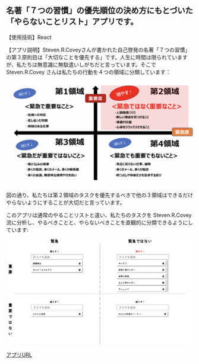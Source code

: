 ## 名著「７つの習慣」の優先順位の決め方にもとづいた「やらないことリスト」アプリです。


【使用技術】React

【アプリ説明】Steven.R.Coveyさんが書かれた自己啓発の名著「７つの習慣」の第３原則目は「大切なことを優先する」です。人生に時間は限られていますが、私たちは無意識に無駄遣いしがちだと言っています。そこでSteven.R.Covey さんは私たちの行動を４つの領域に分類しています：

![image](./public/%EF%BC%94%E9%A0%98%E5%9F%9F.png)

図の通り、私たちは第２領域のタスクを優先するべきで他の３領域はできるだけやらないようにすることが大切だと言っています。

このアプリは通常のやることリストと違い、私たちのタスクを Steven.R.Covey 流に分析し、やるべきことと、やらないべきことを直観的に分類できるようにしています:

![image](./public/%E3%82%A2%E3%83%97%E3%83%AA%E3%81%AE%E3%82%A4%E3%83%A1%E3%83%BC%E3%82%B8.png)

[アプリURL](https://to-not-do-list.vercel.app)
